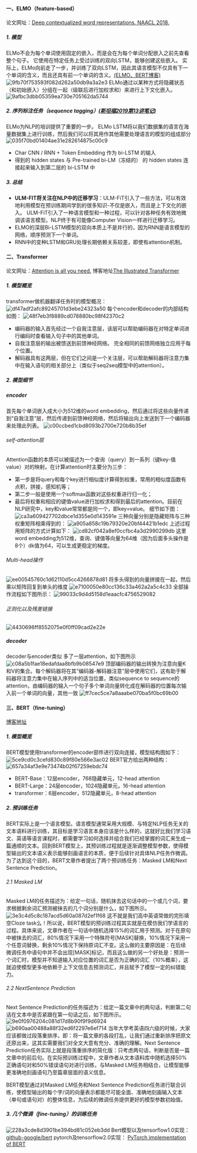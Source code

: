 #### 一、ELMO（feature-based）
 论文网址：[Deep contextualized word representations. NAACL 2018.]( https://arxiv.org/abs/1802.05365)
##### 1.  模型
ELMo不会为每个单词使用固定的嵌入，而是会在为每个单词分配嵌入之前先查看整个句子。 它使用在特定任务上受过训练的双向LSTM，能够创建这些嵌入。
实际上，ELMo向前走了一步，并训练了双向LSTM，因此其语言模型不仅具有下一个单词的含义，而且还具有前一个单词的含义。[(ELMO、BERT博客)](http://jalammar.github.io/illustrated-bert/)
![9fb70f753593f082d262a50db9a3a2e3](预训练模型.resources/截屏2020-03-27下午1.36.10.png)
ELMo通过以某种方式将隐藏状态（和初始嵌入）分组在一起（级联后进行加权求和）来进行上下文化嵌入。
![9afbc3dbb05359ea730e705162da5744](预训练模型.resources/截屏2020-03-27下午1.37.58.png)
##### 2.  序列标注任务（sequence tagging）[(斯坦福2019第13讲笔记)](https://looperxx.github.io/CS224n-2019-13-Modeling%20contexts%20of%20use%20Contextual%20Representations%20and%20Pretraining/)
ELMo为NLP的培训提供了重要的一步。 ELMo LSTM将以我们数据集的语言在海量数据集上进行训练，然后我们可以将其用作其他需要处理语言的模型的组成部分
![035f70bd01404ae31e282614875c00c9](预训练模型.resources/截屏2020-03-27下午1.51.53.png)
* Char CNN / RNN + Token Embedding 作为 bi-LSTM 的输入
* 得到的 hidden states 与 Pre-trained bi-LM（冻结的） 的 hidden states 连接起来输入到第二层的 bi-LSTM 中
##### 3.  总结

* **ULM-FIT将关注在NLP中的迁移学习**：ULM-FiT引入了一些方法，可以有效地利用模型在预训练期间学到的很多知识-不仅是嵌入，而且是上下文化的嵌入。 ULM-FiT引入了一种语言模型和一种过程，可以针对各种任务有效地微调该语言模型。NLP终于有可能像Computer Vision一样进行迁移学习。
* ELMO的深层Bi-LSTM模型的双向本质上不是并行的，因为RNN是语言模型的网络，顺序预测下一个单词。
* RNN中的变种LSTM和GRU处理长期依赖关系较差，即使有attention机制。
#### 二、Transformer
论文网址：[Attention is all you need.](https://arxiv.org/pdf/1706.03762.pdf)
博客地址[The Illustrated Transformer](https://jalammar.github.io/illustrated-transformer/)
##### 1. 模型概览
transformer做机器翻译任务时的模型概况：
![df47adf2afc89245701d3ebe24323a50](预训练模型.resources/截屏2020-03-27下午3.13.22.png)
每个encoder和decoder的内部结构如图：
![48f7eb3f8889cd078880bc98f42370c2](预训练模型.resources/截屏2020-03-27下午3.21.24.png)

* 编码器的输入首先经过一个自我注意层，该层可以帮助编码器在对特定单词进行编码时查看输入句子中的其他单词。 
* 自我注意层的输出被馈送到前馈神经网络。 完全相同的前馈网络独立应用于每个位置。
* 解码器具有这两层，但在它们之间是一个关注层，可以帮助解码器将注意力集中在输入语句的相关部分上（类似于seq2seq模型中的attention）。
##### 2. 模型细节
##### encoder
首先每个单词嵌入成大小为512维的word embedding，然后通过将这些向量传递到“自我注意”层，然后传递到前馈神经网络，然后将输出向上发送到下一个编码器来处理此列表。
![c00ccbed1cbd8093b2700e720b8b35ef](预训练模型.resources/截屏2020-03-27下午4.09.23.png)
###### self-attention层
Attention函数的本质可以被描述为一个查询（query）到一系列（键key-值value）对的映射。在计算attention时主要分为三步：

* 第一步是将query和每个key进行相似度计算得到权重，常用的相似度函数有点积，拼接，感知机等；
* 第二步一般是使用一个softmax函数对这些权重进行归一化；
* 最后将权重和相应的键值value进行加权求和得到最后的attention。目前在NLP研究中，key和value常常都是同一个，即key=value。
细节如下图：
![ca3a609427702dbce1d355e0d143591e](预训练模型.resources/截屏2020-03-28下午12.07.52.png)
三种向量分别是隐藏矩阵与三种权重矩阵相乘得到的：
![a905a858c19b79320e20bf44421b1edc](预训练模型.resources/6A86C3F8-E592-4DA2-92E1-68F50100ACBB.png)
上述过程用矩阵的方式计算如下：
![cd82cf042a8ef0ccfbc4a3d2990299db](预训练模型.resources/8F5F6213-C00E-4308-9D97-1691E1882BB2.png)
这里word embedding为512维，查询、键值等向量为64维（因为后面多头操作是8个）dk值为64，可以生成更稳定的梯度。
###### Multi-head操作
![ee00545760c1d62110d5cc4266878d81](预训练模型.resources/1D748B11-550B-4541-AFA9-CD1E46D92B0C.png)
将多头得到的向量拼接在一起，然后乘以矩阵回复到单头的维度
![e7100050e80cc136c33a462a2a5c4c33](预训练模型.resources/0FA759BC-08EB-4A87-8CD5-0CE1F9CC4FDC.png)
全部操作流程如下图所示：
![99033c9d4d5158d1eaacfc4756529082](预训练模型.resources/截屏2020-03-28下午1.07.11.png)
###### 正则化以及残差链接
![4430696ff8552075e0f0ff09cad2e22e](预训练模型.resources/2EE08CB8-D66F-4BDB-8F11-6C5AF2D205D2.png)
##### decoder
decoder与encoder类似 多了一层attention，如下图所示
![c08a5b1fae18edafdaa8bfb9b08547e9](预训练模型.resources/34E2C1FD-533D-4C4F-9C9C-AA68B2BC7A72.png)
顶部编码器的输出转换为注意向量K和V的集合。每个解码器将在其“编码器-解码器注意”层中使用它们，这有助于解码器将注意力集中在输入序列中的适当位置，类似sequence to sequence的attention，由编码器的输入一个句子多个单词向量转化成在解码器的位置每次输入前一个单词的向量，其他一致
![ff7cec5ce7a8aaabe070ba5f0bc69b00](预训练模型.resources/8BC11502-BAF2-4E97-93AB-83E05B4D7263.png)

#### 三、BERT（fine-tuning）
[博客地址](http://jalammar.github.io/illustrated-bert/)
##### 1. 模型概览
BERT模型使用transformer的encoder部件进行双向连接，模型结构图如下：
![5ce9cd0c3cefd830c89f80e566e3ac02](预训练模型.resources/EBA8728E-147C-4CCF-91BE-B7FAA591EC7A.png)
BERT官方给出两种结构：
![657a34af3e9e73474b02f67259ebdc74](预训练模型.resources/D18BC5E4-70CD-4506-8413-B5D93997B542.png)

* BERT-Base：12层encoder，768隐藏单元，12-head attention
* BERT-Large：24层encoder，1024隐藏单元，16-head attention
* transformer：6层encoder，512隐藏单元，8-head attention

##### 2. 预训练任务
BERT实际上是一个语言模型。语言模型通常采用大规模、与特定NLP任务无关的文本语料进行训练，其目标是学习语言本身应该是什么样的，这就好比我们学习语文、英语等语言课程时，都需要学习如何选择并组合我们已经掌握的词汇来生成一篇通顺的文本。回到BERT模型上，其预训练过程就是逐渐调整模型参数，使得模型输出的文本语义表示能够刻画语言的本质，便于后续针对具体NLP任务作微调。为了达到这个目的，BERT文章作者提出了两个预训练任务：Masked LM和Next Sentence Prediction。
###### 2.1 Masked LM
Masked LM的任务描述为：给定一句话，随机抹去这句话中的一个或几个词，要求根据剩余词汇预测被抹去的几个词分别是什么，如下图所示。
![3e3c4d5c8c187acd5d60a087d2ef1f68](预训练模型.resources/1CF3436D-283E-462A-8037-21C386C13B7E.png)
这不就是我们高中英语常做的完形填空Cloze task么！所以说，BERT模型的预训练过程其实就是在模仿我们学语言的过程。具体来说，文章作者在一句话中随机选择15%的词汇用于预测。对于在原句中被抹去的词汇，80%情况下采用一个特殊符号[MASK]替换，10%情况下采用一个任意词替换，剩余10%情况下保持原词汇不变。这么做的主要原因是：在后续微调任务中语句中并不会出现[MASK]标记，而且这么做的另一个好处是：预测一个词汇时，模型并不知道输入对应位置的词汇是否为正确的词汇（10%概率），这就迫使模型更多地依赖于上下文信息去预测词汇，并且赋予了模型一定的纠错能力。
###### 2.2 NextSentence Prediction
Next Sentence Prediction的任务描述为：给定一篇文章中的两句话，判断第二句话在文本中是否紧跟在第一句话之后，如下图所示。
![9e0f0976204c081d17d8b90f9f9d6924](预训练模型.resources/1A05570E-AD9C-421E-A09D-7DC30ADA35EC.png)
![b690aa00488a88f32ed6f2297e6ef714](预训练模型.resources/C65F6F38-245D-4708-9834-B2B3674AD71E.png)
当年大学考英语四六级的时候，大家应该都做过段落重排序，即：将一篇文章的各段打乱，让我们通过重新排序把原文还原出来，这其实需要我们对全文大意有充分、准确的理解。Next Sentence Prediction任务实际上就是段落重排序的简化版：只考虑两句话，判断是否是一篇文章中的前后句。在实际预训练过程中，文章作者从文本语料库中随机选择50%正确语句对和50%错误语句对进行训练，与Masked LM任务相结合，让模型能够更准确地刻画语句乃至篇章层面的语义信息。

BERT模型通过对Masked LM任务和Next Sentence Prediction任务进行联合训练，使模型输出的每个字/词的向量表示都能尽可能全面、准确地刻画输入文本（单句或语句对）的整体信息，为后续的微调任务提供更好的模型参数初始值。
##### 3. 几个微调（fine-tuning）的训练任务
![228a3cde8d3901be394bd81c052eb3dd](预训练模型.resources/2F668D3A-878D-4553-9BAD-B2C44BFE7BBC.png)
Bert模型以及tensorflow1.0实现：[github-google/bert](https://github.com/google-research/bert)
pytorch及tensorflow2.0实现： [PyTorch implementation of BERT](https://github.com/huggingface/transformers)